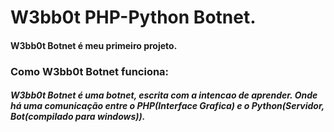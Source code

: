 # W3bb0t PHP-Python Botnet.

#### W3bb0t Botnet é meu primeiro projeto.

### Como W3bb0t Botnet funciona:

##### W3bb0t Botnet é uma botnet, escrita com a intencao de aprender. Onde há uma comunicação entre o PHP(Interface Grafica) e o Python(Servidor, Bot(compilado para windows)).

##### 
